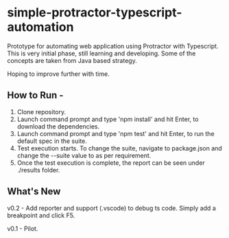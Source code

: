 # simple-protractor-typescript-automation

Prototype for automating web application using Protractor with Typescript. This is very initial phase, still learning and developing. Some of the concepts are taken from Java based strategy.

Hoping to improve further with time.


## How to Run -
1. Clone repository.
2. Launch command prompt and type 'npm install' and hit Enter, to download the dependencies.
2. Launch command prompt and type 'npm test' and hit Enter, to run the default spec in the suite.
3. Test execution starts. To change the suite, navigate to package.json and change the --suite value to as per requirement. 
4. Once the test execution is complete, the report can be seen under ./results folder.

## What's New
v0.2 - Add reporter and support (.vscode) to debug ts code. Simply add a breakpoint and click F5.

v0.1 - Pilot.
